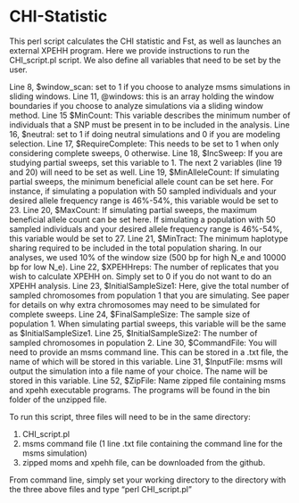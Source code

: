# CHI-Statistic
This perl script calculates the CHI statistic and Fst, as well as launches an external XPEHH program.
Here we provide instructions to run the CHI_script.pl script. We also define all variables that need to be set by the user.

Line 8, $window_scan: set to 1 if you choose to analyze msms simulations in sliding windows.
Line 11, @windows: this is an array holding the window boundaries if you choose to analyze simulations via a sliding window method. 
Line 15 $MinCount: This variable describes the minimum number of individuals that a SNP must be present in to be included in the analysis. 
Line 16, $neutral: set to 1 if doing neutral simulations and 0 if you are modeling selection.
Line 17, $RequireComplete: This needs to be set to 1 when only considering complete sweeps, 0 otherwise.
Line 18, $IncSweep: If you are studying partial sweeps, set this variable to 1. The next 2 variables (line 19 and 20) will need to be set as well.
Line 19, $MinAlleleCount: If simulating partial sweeps, the minimum beneficial allele count can be set here. For instance, if simulating a population with 50 sampled individuals and your desired allele frequency range is 46%-54%, this variable would be set to 23.
Line 20, $MaxCount: If simulating partial sweeps, the maximum beneficial allele count can be set here. If simulating a population with 50 sampled individuals and your desired allele frequency range is 46%-54%, this variable would be set to 27.
Line 21, $MinTract: The minimum haplotype sharing required to be included in the total population sharing. In our analyses, we used 10% of the window size (500 bp for high N_e and 10000 bp for low N_e).
Line 22, $XPEHHreps: The number of replicates that you wish to calculate XPEHH on. Simply set to 0 if you do not want to do an XPEHH analysis.
Line 23, $InitialSampleSize1: Here, give the total number of sampled chromosomes from population 1 that you are simulating. See paper for details on why extra chromosomes may need to be simulated for complete sweeps.
Line 24, $FinalSampleSize: The sample size of population 1. When simulating partial sweeps, this variable will be the same as $InitialSampleSize1.
Line 25, $InitialSampleSize2: The number of sampled chromosomes in population 2.
Line 30, $CommandFile: You will need to provide an msms command line. This can be stored in a .txt file, the name of which will be stored in this variable.
Line 31, $InputFile: msms will output the simulation into a file name of your choice. The name will be stored in this variable.
Line 52, $ZipFile: Name zipped file containing msms and xpehh executable programs. The programs will be found in the bin folder of the unzipped file.

To run this script, three files will need to be in the same directory:
1. CHI_script.pl
2. msms command file (1 line .txt file containing the command line for the msms simulation)
3. zipped moms and xpehh file, can be downloaded from the github.

From command line, simply set your working directory to the directory with the three above files and type “perl CHI_script.pl”
